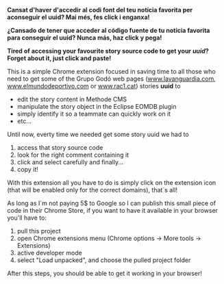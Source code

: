 __Cansat d'haver d'accedir al codi font del teu notícia favorita per aconseguir el uuid? Mai més, fes click i enganxa!__

__¿Cansado de tener que acceder al código fuente de tu noticia favorita para conseguir el uuid? Nunca más, haz click y pega!__

__Tired of accessing your favourite story source code to get your *uuid*? Forget about it, just click and paste!__

This is a simple Chrome extension focused in saving time to all those who need to get some of the Grupo Godó web pages (www.lavanguardia.com, www.elmundodeportivo.com or www.rac1.cat) stories **uuid** to 
* edit the story content in Methode CMS
* manipulate the story object in the Eclipse EOMDB plugin
* simply identify it so a teammate can quickly work on it
* etc...

Until now, everty time we needed get some story uuid we had to 
1. access that story source code
2. look for the right comment containing it
3. click and select carefully and finally...
4. copy it!

With this extension all you have to do is simply click on the extension icon (that will be enabled only for the correct domains), that´s all!

As long as I´m not paying 5$ to Google so I can publish this small piece of code in their Chrome Store, if you want to have it available in your browser you'll have to:
1. pull this project
2. open Chrome extensions menu (Chrome options -> More tools -> Extensions)
3. active developer mode
4. select "Load unpacked", and choose the pulled project folder

After this steps, you should be able to get it working in your browser!
